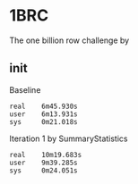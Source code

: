 # 1BRC
The one billion row challenge by 

## init

Baseline
```
real    6m45.930s
user    6m13.931s
sys     0m21.018s
```

Iteration 1 by SummaryStatistics
```
real    10m19.683s
user    9m39.285s
sys     0m24.051s
```




